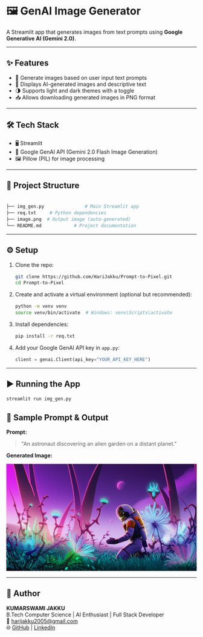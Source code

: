 # 🖼️ GenAI Image Generator

A Streamlit app that generates images from text prompts using **Google Generative AI (Gemini 2.0)**.

---

## ✨ Features

- 🎨 Generate images based on user input text prompts  
- 💬 Displays AI-generated images and descriptive text  
- 🌗 Supports light and dark themes with a toggle  
- 📥 Allows downloading generated images in PNG format

---

## 🛠️ Tech Stack

- 🖥️ Streamlit  
- 🤖 Google GenAI API (Gemini 2.0 Flash Image Generation)  
- 🖼️ Pillow (PIL) for image processing

---
## 📂 Project Structure

```bash

├── img_gen.py               # Main Streamlit app
├── req.txt     # Python dependencies
├── image.png  # Output image (auto-generated)
└── README.md            # Project documentation
```
---

## ⚙️ Setup

1. Clone the repo:
    ```bash
    git clone https://github.com/HariJakku/Prompt-to-Pixel.git
    cd Prompt-to-Pixel
    ```

2. Create and activate a virtual environment (optional but recommended):
    ```bash
    python -m venv venv
    source venv/bin/activate  # Windows: venv\Scripts\activate
    ```

3. Install dependencies:
    ```bash
    pip install -r req.txt
    ```

4. Add your Google GenAI API key in `app.py`:
    ```python
    client = genai.Client(api_key="YOUR_API_KEY_HERE")
    ```

---

## ▶️ Running the App

```bash
streamlit run img_gen.py
```

## 📝 Sample Prompt & Output

**Prompt:**  
> "An astronaut discovering an alien garden on a distant planet."

**Generated Image:**  

![Sample Generated Image](gemini-native-image.png)

---


## 👤 Author

**KUMARSWAMI JAKKU**  
B.Tech Computer Science | AI Enthusiast | Full Stack Developer  
📧 harijakku2005@gmail.com  
🌐 [GitHub](https://github.com/HariJakku) | [LinkedIn](https://linkedin.com/in/hari-jakku-189921278/)

